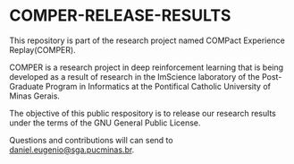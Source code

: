 # COMPER-RELEASE-RESULTS
This repository is part of the research project named COMPact Experience Replay(COMPER). 

COMPER is a research project in deep reinforcement learning that is being developed as a result of research in the ImScience laboratory of the Post-Graduate Program in Informatics at the Pontifical Catholic University of Minas Gerais.

The objective of this public respository is to release our research results under the terms of the GNU General Public License.

Questions and contributions will can send to daniel.eugenio@sga.pucminas.br.


